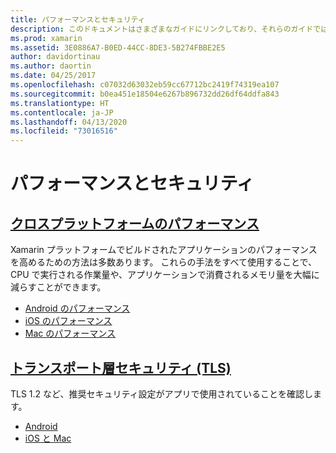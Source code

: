```yaml
---
title: パフォーマンスとセキュリティ
description: このドキュメントはさまざまなガイドにリンクしており、それらのガイドでは、Xamarin.iOS、Xamarin.Android、および Xamarin.Mac アプリケーションでパフォーマンスを向上させる方法について説明しています。
ms.prod: xamarin
ms.assetid: 3E0886A7-B0ED-44CC-8DE3-5B274FBBE2E5
author: davidortinau
ms.author: daortin
ms.date: 04/25/2017
ms.openlocfilehash: c07032d63032eb59cc67712bc2419f74319ea107
ms.sourcegitcommit: b0ea451e18504e6267b896732dd26df64ddfa843
ms.translationtype: HT
ms.contentlocale: ja-JP
ms.lasthandoff: 04/13/2020
ms.locfileid: "73016516"
---
```

# <a name="performance-and-security"></a>パフォーマンスとセキュリティ

## <a name="cross-platform-performance"></a>[クロスプラットフォームのパフォーマンス](memory-perf-best-practices.md)

Xamarin プラットフォームでビルドされたアプリケーションのパフォーマンスを高めるための方法は多数あります。 これらの手法をすべて使用することで、CPU で実行される作業量や、アプリケーションで消費されるメモリ量を大幅に減らすことができます。

- [Android のパフォーマンス](~/android/deploy-test/performance.md?context=xamarin/cross-platform)
- [iOS のパフォーマンス](~/ios/deploy-test/performance.md?context=xamarin/cross-platform)
- [Mac のパフォーマンス](~/mac/deploy-test/performance.md?context=xamarin/cross-platform)

## <a name="transport-layer-security-tls"></a>[トランスポート層セキュリティ (TLS)](~/cross-platform/app-fundamentals/transport-layer-security.md)

TLS 1.2 など、推奨セキュリティ設定がアプリで使用されていることを確認します。

- [Android](~/android/app-fundamentals/http-stack.md?context=xamarin/cross-platform)
- [iOS と Mac](~/cross-platform/macios/http-stack.md?context=xamarin/cross-platform)
